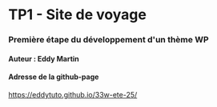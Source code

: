 # TP1 - Site de voyage

### Première étape du développement d'un thème WP

#### Auteur : Eddy Martin

#### Adresse de la github-page

https://eddytuto.github.io/33w-ete-25/
